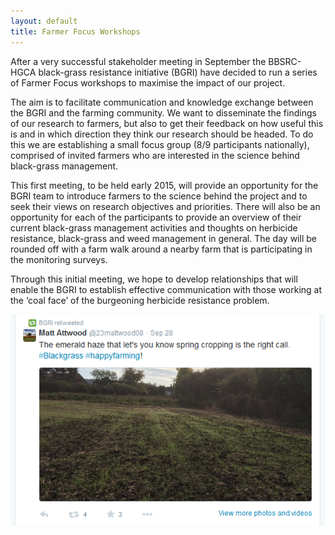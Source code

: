 ```yaml
---
layout: default
title: Farmer Focus Workshops
---
```


After a very successful stakeholder meeting in September the BBSRC-HGCA black-grass resistance initiative (BGRI) have decided to run a series of Farmer Focus workshops to maximise the impact of our project.

The aim is to facilitate communication and knowledge exchange between the BGRI and the farming community. We want to disseminate the findings of our research to farmers, but also to get their feedback on how useful this is and in which direction they think our research should be headed. To do this we are establishing a small focus group (8/9 participants nationally), comprised of invited farmers who are interested in the science behind black-grass management.

This first meeting, to be held early 2015, will provide an opportunity for the BGRI team to introduce farmers to the science behind the project and to seek their views on research objectives and priorities. There will also be an opportunity for each of the participants to provide an overview of their current black-grass management activities and thoughts on herbicide resistance, black-grass and weed management in general. The day will be rounded off with a farm walk around a nearby farm that is participating in the monitoring surveys.

Through this initial meeting, we hope to develop relationships that will enable the BGRI to establish effective communication with those working at the ‘coal face’ of the burgeoning herbicide resistance problem. 

<p><img src="/assets/news/TwitterScreenshot.png" class="img-responsive" alt="Seed Sampling 2014"></p>